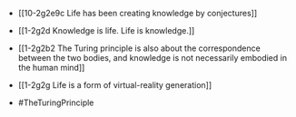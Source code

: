 - [[10-2g2e9c Life has been creating knowledge by conjectures]]
- [[1-2g2d Knowledge is life. Life is knowledge.]]
- [[1-2g2b2 The Turing principle is also about the correspondence between the two bodies, and knowledge is not necessarily embodied in the human mind]]

- [[1-2g2g Life is a form of virtual-reality generation]]

- #TheTuringPrinciple

